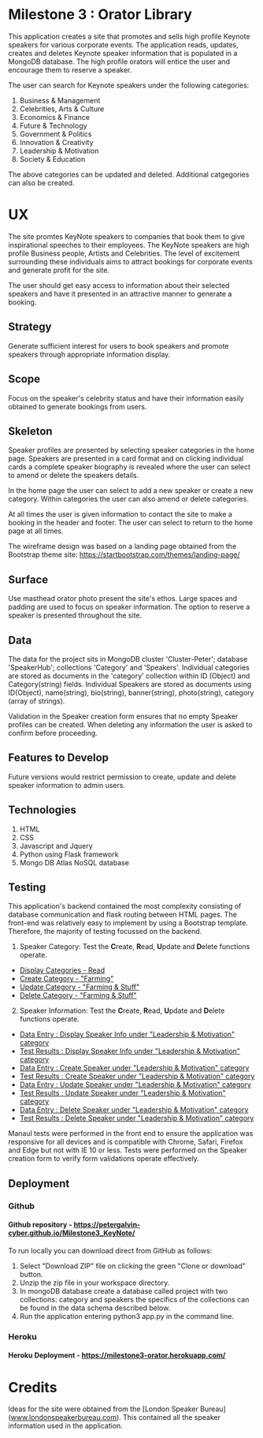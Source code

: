
# Milestone 3 : Orator Library 
This application creates a site that promotes and sells high profile Keynote speakers for various corporate events. The application reads, updates, creates and deletes Keynote speaker information that is populated in a MongoDB database. The high profile orators will entice the user and encourage them to reserve a speaker. 

The user can search for Keynote speakers under the following categories:
1. Business & Management
2. Celebrities, Arts & Culture
3. Economics & Finance
4. Future & Technology
5. Government & Politics
6. Innovation & Creativity
7. Leadership & Motivation
8. Society & Education

The above categories can be updated and deleted. Additional catgegories can also be created. 


# UX
The site promtes KeyNote speakers to companies that book them to give inspirational speeches to their employees. The KeyNote speakers are high profile Business people, Artists and Celebrities. The level of excitement surrounding these individuals aims to attract bookings for corporate events and generate profit for the site.

The user should get easy access to information about their selected speakers and have it presented in an attractive manner to generate a booking.


## Strategy
Generate sufficient interest for users to book speakers and promote speakers through appropriate information display.


## Scope
Focus on the speaker's celebrity status and have their information easily obtained to generate bookings from users.


## Skeleton
Speaker profiles are presented by selecting speaker categories in the home page. Speakers are presented in a card format and on clicking individual cards a complete speaker biography is revealed where the user can select to amend or delete the speakers details.

In the home page the user can select to add a new speaker or create a new category. Within categories the user can also amend or delete categories. 

At all times the user is given information to contact the site to make a booking in the header and footer. The user can select to return to the home page at all times. 

The wireframe design was based on a landing page obtained from the Bootstrap theme site: https://startbootstrap.com/themes/landing-page/


## Surface
Use masthead orator photo present the site's ethos. Large spaces and padding are used to focus on speaker information. The option to reserve a speaker is presented throughout the site.

## Data
The data for the project sits in MongoDB cluster 'Cluster-Peter'; database 'SpeakerHub'; collections 'Category' and 'Speakers'. Individual categories are stored as documents in the 'category' collection within ID (Object) and Category(string) fields. Individual Speakers are stored as documents using ID(Object), name(string), bio(string), banner(string), photo(string), category (array of strings).  

Validation in the Speaker creation form ensures that no empty Speaker profiles can be created. When deleting any information the user is asked to confirm before proceeding.

## Features to Develop
Future versions would restrict permission to create, update and delete speaker information to admin users. 

## Technologies
1. HTML
2. CSS
3. Javascript and Jquery
4. Python using Flask framework
5. Mongo DB Atlas NoSQL database


## Testing
This application's backend contained the most complexity consisting of database communication and flask routing between HTML pages. The front-end was relatively easy to implement by using a Bootstrap template. Therefore, the majority of testing focussed on the backend.

1. Speaker Category: Test the **C**reate, **R**ead, **U**pdate and **D**elete functions operate.

  * [Display Categories - Read](testing/A_Test1_Read_Category.png)
  * [Create Category - "Farming"](testing/A_Test2_Create_Category.png)
  * [Update Category - "Farming & Stuff"](testing/A_Test3_Amend_Category.png)
  * [Delete Category - "Farming & Stuff"](testing/A_Test4_Delete_Category.png)


2. Speaker Information: Test the **C**reate, **R**ead, **U**pdate and **D**elete functions operate.

  * [Data Entry : Display Speaker Info under "Leadership & Motivation" category](testing/B_Test1_Read_Speaker.png)
  * [Test Results : Display Speaker Info under "Leadership & Motivation" category](testing/B_Test1_Read_Speaker_Result.png)
  * [Data Entry : Create Speaker under "Leadership & Motivation" category](testing/B_Test2_Create_Speaker.png)
  * [Test Results : Create Speaker under "Leadership & Motivation" category](testing/B_Test2_Create_Speaker_Result.png)
  * [Data Entry : Update Speaker under "Leadership & Motivation" category](testing/B_Test3_Update_Speaker.png)
  * [Test Results : Update Speaker under "Leadership & Motivation" category](testing/B_Test3_Update_Speaker_Result.png)
  * [Data Entry : Delete Speaker under "Leadership & Motivation" category](testing/B_Test4_Delete_Speaker.png)
  * [Test Results : Delete Speaker under "Leadership & Motivation" category](testing/B_Test4_Delete_Speaker_Result.png)

Manaul tests were performed in the front end to ensure the application was responsive for all devices and is compatible with Chrome, Safari, Firefox and Edge but not with IE 10 or less. Tests were performed on the Speaker creation form to verify form validations operate effectively.


## Deployment
### Github
#### Github repository -  https://petergalvin-cyber.github.io/Milestone3_KeyNote/

To run locally you can download direct from GitHub as follows:
1. Select "Download ZIP" file on clicking the green "Clone or download" button.  
2. Unzip the zip file in your workspace directory.
3. In mongoDB database create a database called project with two collections: category and speakers the specifics of the collections can be found in the data schema described below. 
5. Run the application entering python3 app.py in the command line.

### Heroku

#### Heroku Deployment - https://milestone3-orator.herokuapp.com/


# Credits
Ideas for the site were obtained from the [London Speaker Bureau] (www.londonspeakerbureau.com). This contained all the speaker information used in the application.




















